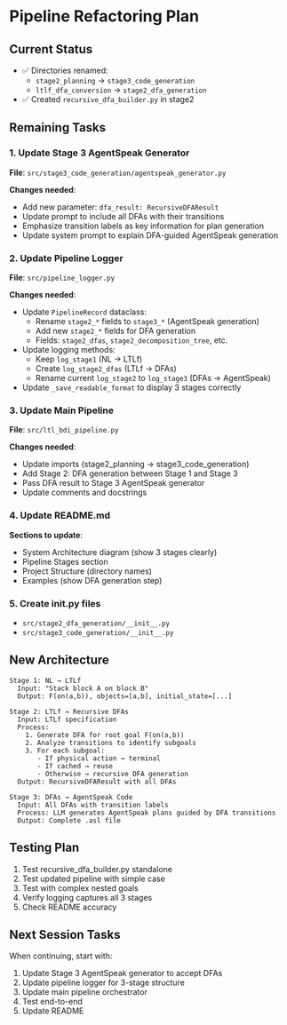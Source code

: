 # Pipeline Refactoring Plan

## Current Status
- ✅ Directories renamed:
  - `stage2_planning` → `stage3_code_generation`
  - `ltlf_dfa_conversion` → `stage2_dfa_generation`
- ✅ Created `recursive_dfa_builder.py` in stage2

## Remaining Tasks

### 1. Update Stage 3 AgentSpeak Generator
**File**: `src/stage3_code_generation/agentspeak_generator.py`

**Changes needed**:
- Add new parameter: `dfa_result: RecursiveDFAResult`
- Update prompt to include all DFAs with their transitions
- Emphasize transition labels as key information for plan generation
- Update system prompt to explain DFA-guided AgentSpeak generation

### 2. Update Pipeline Logger
**File**: `src/pipeline_logger.py`

**Changes needed**:
- Update `PipelineRecord` dataclass:
  - Rename `stage2_*` fields to `stage3_*` (AgentSpeak generation)
  - Add new `stage2_*` fields for DFA generation
  - Fields: `stage2_dfas`, `stage2_decomposition_tree`, etc.
- Update logging methods:
  - Keep `log_stage1` (NL → LTLf)
  - Create `log_stage2_dfas` (LTLf → DFAs)
  - Rename current `log_stage2` to `log_stage3` (DFAs → AgentSpeak)
- Update `_save_readable_format` to display 3 stages correctly

### 3. Update Main Pipeline
**File**: `src/ltl_bdi_pipeline.py`

**Changes needed**:
- Update imports (stage2_planning → stage3_code_generation)
- Add Stage 2: DFA generation between Stage 1 and Stage 3
- Pass DFA result to Stage 3 AgentSpeak generator
- Update comments and docstrings

### 4. Update README.md

**Sections to update**:
- System Architecture diagram (show 3 stages clearly)
- Pipeline Stages section
- Project Structure (directory names)
- Examples (show DFA generation step)

### 5. Create __init__.py files
- `src/stage2_dfa_generation/__init__.py`
- `src/stage3_code_generation/__init__.py`

## New Architecture

```
Stage 1: NL → LTLf
  Input: "Stack block A on block B"
  Output: F(on(a,b)), objects=[a,b], initial_state=[...]

Stage 2: LTLf → Recursive DFAs
  Input: LTLf specification
  Process:
    1. Generate DFA for root goal F(on(a,b))
    2. Analyze transitions to identify subgoals
    3. For each subgoal:
       - If physical action → terminal
       - If cached → reuse
       - Otherwise → recursive DFA generation
  Output: RecursiveDFAResult with all DFAs

Stage 3: DFAs → AgentSpeak Code
  Input: All DFAs with transition labels
  Process: LLM generates AgentSpeak plans guided by DFA transitions
  Output: Complete .asl file
```

## Testing Plan

1. Test recursive_dfa_builder.py standalone
2. Test updated pipeline with simple case
3. Test with complex nested goals
4. Verify logging captures all 3 stages
5. Check README accuracy

## Next Session Tasks

When continuing, start with:
1. Update Stage 3 AgentSpeak generator to accept DFAs
2. Update pipeline logger for 3-stage structure
3. Update main pipeline orchestrator
4. Test end-to-end
5. Update README
